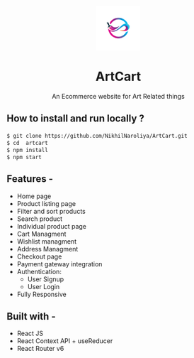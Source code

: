 <div align="center">
  <img src="src/assets/logo.png" height="100" width="100" alt="logo"/>
  
# ArtCart
  An Ecommerce website for Art Related things 
</div>

## **How to install and run locally ?**

```
$ git clone https://github.com/NikhilNaroliya/ArtCart.git
$ cd  artcart
$ npm install
$ npm start
```
## **Features -**

- Home page
- Product listing page
- Filter and sort products
- Search product
- Individual product page
- Cart Managment
- Wishlist managment
- Address Managment
- Checkout page
- Payment gateway integration
- Authentication:
  - User Signup
  - User Login
 - Fully Responsive

## **Built with -**

- React JS
- React Context API + useReducer
- React Router v6




